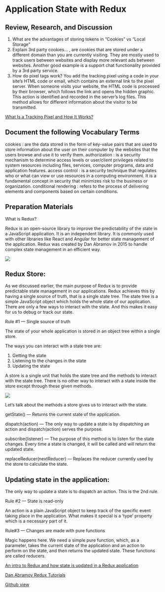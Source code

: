 # Application State with Redux

## Review, Research, and Discussion

1. What are the advantages of storing tokens in “Cookies” vs “Local Storage”
2. Explain 3rd party cookies... , are cookies that are stored under a different domain than you are currently visiting. They are mostly used to track users between websites and display more relevant ads between websites. Another good example is a support chat functionality provided by a 3rd party service.
3. How do pixel tags work? You add the tracking pixel using a code in your site’s HTML code or email, which contains an external link to the pixel server. When someone visits your website, the HTML code is processed by their browser, which follows the link and opens the hidden graphic. This action is identified and recorded in the server’s log files. This method allows for different information about the visitor to be transmitted.

[What Is a Tracking Pixel and How It Works?](https://whatagraph.com/blog/articles/tracking-pixel)


## Document the following Vocabulary Terms

cookies : are the data stored in the form of key-value pairs that are used to store information about the user on their computer by the websites that the users browse and use it to verify them.
authorization : is a security mechanism to determine access levels or user/client privileges related to system resources including files, services, computer programs, data and application features.
access control : is a security technique that regulates who or what can view or use resources in a computing environment. It is a fundamental concept in security that minimizes risk to the business or organization.
conditional rendering :  refers to the process of delivering elements and components based on certain conditions.

## Preparation Materials

What is Redux?

Redux is an open-source library to improve the predictability of the state in a JavaScript application. It is an independent library. It is commonly used with other libraries like React and Angular for better state management of the application. Redux was created by Dan Abramov in 2015 to handle complex state management in an efficient way.

![](https://cdn-media-1.freecodecamp.org/images/1*VLQNO9Apn9qfm6BPYXG8TA.png)

## Redux Store:

As we discussed earlier, the main purpose of Redux is to provide predictable state management in our applications. Redux achieves this by having a single source of truth, that is a single state tree. The state tree is a simple JavaScript object which holds the whole state of our application. There are only a few ways to interact with the state. And this makes it easy for us to debug or track our state.

Rule #1 — Single source of truth

The state of your whole application is stored in an object tree within a single store.

The ways you can interact with a state tree are:

1. Getting the state
2. Listening to the changes in the state
3. Updating the state

A store is a single unit that holds the state tree and the methods to interact with the state tree. There is no other way to interact with a state inside the store except through these given methods.

![](https://cdn-media-1.freecodecamp.org/images/cDBhHN7x5f-p6JRrZ-1ekpbDx7s0aW4j3jUr)

Let’s talk about the methods a store gives us to interact with the state.

getState() — Returns the current state of the application.

dispatch(action) — The only way to update a state is by dispatching an action and dispatch(action) serves the purpose. 

subscribe(listener) — The purpose of this method is to listen for the state changes. Every time a state is changed, it will be called and will return the updated state.

replaceReducer(nextReducer) — Replaces the reducer currently used by the store to calculate the state.

## Updating state in the application:
The only way to update a state is to dispatch an action. This is the 2nd rule.

Rule #2 — State is read-only

An action is a plain JavaScript object to keep track of the specific event taking place in the application. What makes it special is a ‘type’ property which is a necessary part of it.

Rule#3 — Changes are made with pure functions

Magic happens here. We need a simple pure function, which, as a parameter, takes the current state of the application and an action to perform on the state, and then returns the updated state. These functions are called reducers.

[An intro to Redux and how state is updated in a Redux application](https://www.freecodecamp.org/news/an-intro-to-redux-and-how-state-is-updated-in-a-redux-application-839c8334d1b1/)

[Dan Abramov Redux Tutorials](https://egghead.io/courses/fundamentals-of-redux-course-from-dan-abramov-bd5cc867)

[Github view](https://github.com/sbkhaloof/growthmindsit)
